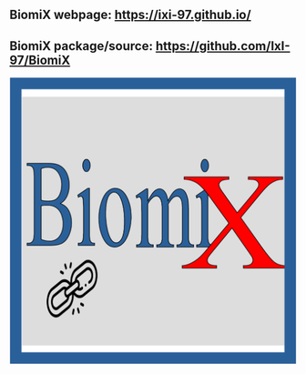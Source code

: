 ## **BiomiX webpage:** https://ixi-97.github.io/
## **BiomiX package/source:** https://github.com/IxI-97/BiomiX

 
 <div align="center">
    <img src="https://github.com/IxI-97/IxI-97.github.io/blob/main/BiomiX_logo3.png?raw=true">
</div>



